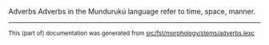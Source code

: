 Adverbs
Adverbs in the Mundurukú language refer to time, space, manner.

* * *

<small>This (part of) documentation was generated from [src/fst/morphology/stems/adverbs.lexc](https://github.com/giellalt/lang-myu/blob/main/src/fst/morphology/stems/adverbs.lexc)</small>
